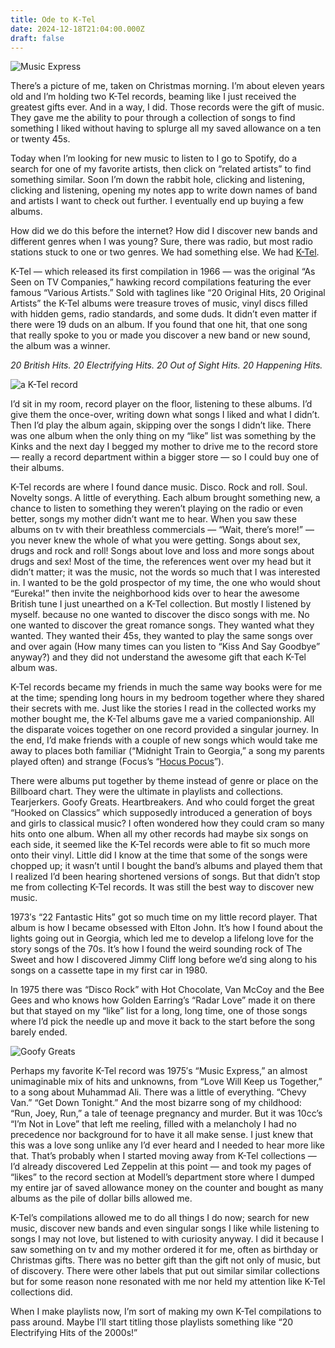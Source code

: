 ```yaml
---
title: Ode to K-Tel
date: 2024-12-18T21:04:00.000Z
draft: false
---
```

![Music Express](/images/upload/image2.jpg)

There’s a picture of me, taken on Christmas morning. I’m about eleven years old and I’m holding two K-Tel records, beaming like I just received the greatest gifts ever. And in a way, I did. Those records were the gift of music. They gave me the ability to pour through a collection of songs to find something I liked without having to splurge all my saved allowance on a ten or twenty 45s.

Today when I’m looking for new music to listen to I go to Spotify, do a search for one of my favorite artists, then click on “related artists” to find something similar. Soon I’m down the rabbit hole, clicking and listening, clicking and listening, opening my notes app to write down names of band and artists I want to check out further. I eventually end up buying a few albums.

How did we do this before the internet? How did I discover new bands and different genres when I was young? Sure, there was radio, but most radio stations stuck to one or two genres. We had something else. We had [K-Tel](http://www.ktel.com/).

K-Tel — which released its first compilation in 1966 — was the original “As Seen on TV Companies,” hawking record compilations featuring the ever famous “Various Artists.” Sold with taglines like “20 Original Hits, 20 Original Artists” the K-Tel albums were treasure troves of music, vinyl discs filled with hidden gems, radio standards, and some duds. It didn’t even matter if there were 19 duds on an album. If you found that one hit, that one song that really spoke to you or made you discover a new band or new sound, the album was a winner.

*20 British Hits. 20 Electrifying Hits. 20 Out of Sight Hits. 20 Happening Hits.*

![a K-Tel record](/images/upload/image1.jpg)

I’d sit in my room, record player on the floor, listening to these albums. I’d give them the once-over, writing down what songs I liked and what I didn’t. Then I’d play the album again, skipping over the songs I didn’t like. There was one album when the only thing on my “like” list was something by the Kinks and the next day I begged my mother to drive me to the record store — really a record department within a bigger store — so I could buy one of their albums.

K-Tel records are where I found dance music. Disco. Rock and roll. Soul. Novelty songs. A little of everything. Each album brought something new, a chance to listen to something they weren’t playing on the radio or even better, songs my mother didn’t want me to hear. When you saw these albums on tv with their breathless commercials — “Wait, there’s more!” — you never knew the whole of what you were getting. Songs about sex, drugs and rock and roll! Songs about love and loss and more songs about drugs and sex! Most of the time, the references went over my head but it didn’t matter; it was the music, not the words so much that I was interested in. I wanted to be the gold prospector of my time, the one who would shout “Eureka!” then invite the neighborhood kids over to hear the awesome British tune I just unearthed on a K-Tel collection. But mostly I listened by myself. because no one wanted to discover the disco songs with me. No one wanted to discover the great romance songs. They wanted what they wanted. They wanted their 45s, they wanted to play the same songs over and over again (How many times can you listen to “Kiss And Say Goodbye” anyway?) and they did not understand the awesome gift that each K-Tel album was.

K-Tel records became my friends in much the same way books were for me at the time; spending long hours in my bedroom together where they shared their secrets with me. Just like the stories I read in the collected works my mother bought me, the K-Tel albums gave me a varied companionship. All the disparate voices together on one record provided a singular journey. In the end, I’d make friends with a couple of new songs which would take me away to places both familiar (“Midnight Train to Georgia,” a song my parents played often) and strange (Focus’s “[Hocus Pocus](https://www.youtube.com/watch?v=MV0F_XiR48Q&ab_channel=RedBullet)”).

There were albums put together by theme instead of genre or place on the Billboard chart. They were the ultimate in playlists and collections. Tearjerkers. Goofy Greats. Heartbreakers. And who could forget the great “Hooked on Classics” which supposedly introduced a generation of boys and girls to classical music? I often wondered how they could cram so many hits onto one album. When all my other records had maybe six songs on each side, it seemed like the K-Tel records were able to fit so much more onto their vinyl. Little did I know at the time that some of the songs were chopped up; it wasn’t until I bought the band’s albums and played them that I realized I’d been hearing shortened versions of songs. But that didn’t stop me from collecting K-Tel records. It was still the best way to discover new music.

1973′s “22 Fantastic Hits” got so much time on my little record player. That album is how I became obsessed with Elton John. It’s how I found about the lights going out in Georgia, which led me to develop a lifelong love for the story songs of the 70s. It’s how I found the weird sounding rock of The Sweet and how I discovered Jimmy Cliff long before we’d sing along to his songs on a cassette tape in my first car in 1980.

In 1975 there was “Disco Rock” with Hot Chocolate, Van McCoy and the Bee Gees and who knows how Golden Earring’s “Radar Love” made it on there but that stayed on my “like” list for a long, long time, one of those songs where I’d pick the needle up and move it back to the start before the song barely ended.

![Goofy Greats](/images/upload/image3.jpg)

Perhaps my favorite K-Tel record was 1975′s “Music Express,” an almost unimaginable mix of hits and unknowns, from “Love Will Keep us Together,” to a song about Muhammad Ali. There was a little of everything. “Chevy Van.” “Get Down Tonight.” And the most bizarre song of my childhood: “Run, Joey, Run,” a tale of teenage pregnancy and murder. But it was 10cc’s “I’m Not in Love” that left me reeling, filled with a melancholy I had no precedence nor background for to have it all make sense. I just knew that this was a love song unlike any I’d ever heard and I needed to hear more like that. That’s probably when I started moving away from K-Tel collections — I’d already discovered Led Zeppelin at this point — and took my pages of “likes” to the record section at Modell’s department store where I dumped my entire jar of saved allowance money on the counter and bought as many albums as the pile of dollar bills allowed me.

K-Tel’s compilations allowed me to do all things I do now; search for new music, discover new bands and even singular songs I like while listening to songs I may not love, but listened to with curiosity anyway. I did it because I saw something on tv and my mother ordered it for me, often as birthday or Christmas gifts. There was no better gift than the gift not only of music, but of discovery. There were other labels that put out similar similar collections but for some reason none resonated with me nor held my attention like K-Tel collections did.

When I make playlists now, I’m sort of making my own K-Tel compilations to pass around. Maybe I’ll start titling those playlists something like “20 Electrifying Hits of the 2000s!”
